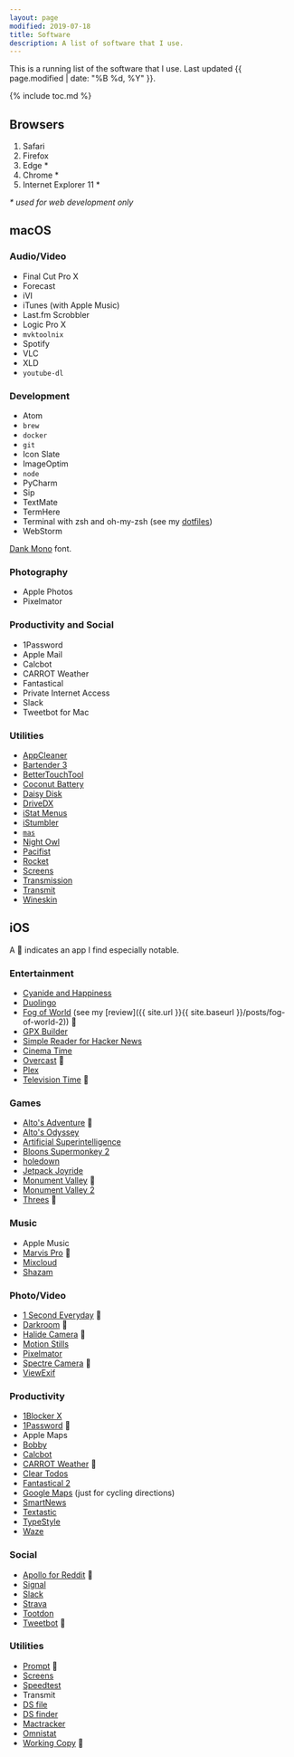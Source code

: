 ```yaml
---
layout: page
modified: 2019-07-18
title: Software
description: A list of software that I use.
---
```


This is a running list of the software that I use. Last updated <time datetime="{{ page.modified | date: date_to_xmlschema }}" itemprop="dateModified">{{ page.modified | date: "%B %d, %Y" }}</time>.

{% include toc.md %}

## Browsers

1. Safari
2. Firefox
3. Edge \*
4. Chrome \*
5. Internet Explorer 11 \*

_\* used for web development only_

## macOS

### Audio/Video

- Final Cut Pro X
- Forecast
- iVI
- iTunes (with Apple Music)
- Last.fm Scrobbler
- Logic Pro X
- `mvktoolnix`
- Spotify
- VLC
- XLD
- `youtube-dl`

### Development

- Atom
- `brew`
- `docker`
- `git`
- Icon Slate
- ImageOptim
- `node`
- PyCharm
- Sip
- TextMate
- TermHere
- Terminal with zsh and oh-my-zsh (see my [dotfiles](https://github.com/BrianMitchL/dotfiles))
- WebStorm

[Dank Mono](https://dank.sh) font.

### Photography

- Apple Photos
- Pixelmator

### Productivity and Social

- 1Password
- Apple Mail
- Calcbot
- CARROT Weather
- Fantastical
- Private Internet Access
- Slack
- Tweetbot for Mac

### Utilities

- [AppCleaner](https://freemacsoft.net/appcleaner/)
- [Bartender 3](https://www.macbartender.com)
- [BetterTouchTool](https://folivora.ai)
- [Coconut Battery](https://www.coconut-flavour.com/coconutbattery/)
- [Daisy Disk](https://daisydiskapp.com)
- [DriveDX](https://binaryfruit.com/drivedx)
- [iStat Menus](https://bjango.com/mac/istatmenus/)
- [iStumbler](https://istumbler.net)
- [`mas`](https://github.com/mas-cli/mas)
- [Night Owl](https://nightowl.kramser.xyz)
- [Pacifist](https://www.charlessoft.com)
- [Rocket](https://matthewpalmer.net/rocket/)
- [Screens](https://edovia.com/en/screens-mac/)
- [Transmission](https://transmissionbt.com)
- [Transmit](https://www.panic.com/transmit/)
- [Wineskin](http://wineskin.urgesoftware.com/tiki-index.php)

## iOS

A :star2: indicates an app I find especially notable.

### Entertainment

- [Cyanide and Happiness](https://itunes.apple.com/us/app/cyanide-and-happiness/id368088267)
- [Duolingo](https://itunes.apple.com/app/duolingo-learn-spanish-french/id570060128)
- [Fog of World](https://itunes.apple.com/us/app/fog-of-world/id505367096) (see my [review]({{ site.url }}{{ site.baseurl }}/posts/fog-of-world-2)) :star2:
- [GPX Builder](https://itunes.apple.com/us/app/fog-of-world-assistant-gpx-builder/id938037644)
- [Simple Reader for Hacker News](https://itunes.apple.com/us/app/simple-reader-for-hacker-news/id1000995253)
- [Cinema Time](https://itunes.apple.com/us/app/cinema-time/id1096436735)
- [Overcast](https://itunes.apple.com/us/app/overcast-podcast-player/id888422857) :star2:
- [Plex](https://itunes.apple.com/us/app/plex/id383457673)
- [Television Time](https://itunes.apple.com/us/app/television-time/id969714962) :star2:

### Games

- [Alto's Adventure](https://itunes.apple.com/us/app/altos-adventure/id950812012) :star2:
- [Alto's Odyssey](https://itunes.apple.com/us/app/altos-odyssey/id1182456409)
- [Artificial Superintelligence](https://itunes.apple.com/us/app/artificial-superintelligence/id1060474699)
- [Bloons Supermonkey 2](https://itunes.apple.com/us/app/bloons-supermonkey-2/id1118441024)
- [holedown](https://itunes.apple.com/us/app/holedown/id1297270249)
- [Jetpack Joyride](https://itunes.apple.com/us/app/jetpack-joyride/id457446957)
- [Monument Valley](https://itunes.apple.com/us/app/monument-valley/id728293409) :star2:
- [Monument Valley 2](https://itunes.apple.com/us/app/monument-valley-2/id1187265767)
- [Threes](https://itunes.apple.com/us/app/threes-freeplay/id976851174) :star2:

### Music

- Apple Music
- [Marvis Pro](https://itunes.apple.com/mt/app/marvis-pro/id1447768809) :star2:
- [Mixcloud](https://itunes.apple.com/us/app/mixcloud-radio-dj-mixes/id401206431)
- [Shazam](https://itunes.apple.com/us/app/shazam/id284993459)

### Photo/Video

- [1 Second Everyday](https://itunes.apple.com/us/app/1-second-everyday-video-diary/id587823548) :star2:
- [Darkroom](https://itunes.apple.com/us/app/darkroom-photo-editor/id953286746) :star2:
- [Halide Camera](https://itunes.apple.com/us/app/halide-camera/id885697368) :star2:
- [Motion Stills](https://itunes.apple.com/us/app/motion-stills-gif-collage/id1086172168)
- [Pixelmator](https://itunes.apple.com/us/app/pixelmator/id924695435)
- [Spectre Camera](https://apps.apple.com/us/app/spectre-camera/id1450074595) :star2:
- [ViewExif](https://itunes.apple.com/us/app/viewexif/id945320815)

### Productivity

- [1Blocker X](https://itunes.apple.com/us/app/1blocker-x/id1365531024)
- [1Password](https://itunes.apple.com/us/app/1password-password-manager/id568903335) :star2:
- Apple Maps
- [Bobby](https://itunes.apple.com/us/app/bobby-track-subscriptions/id1059152023)
- [Calcbot](https://itunes.apple.com/us/app/calcbot-2/id376694347)
- [CARROT Weather](https://itunes.apple.com/us/app/carrot-weather/id961390574) :star2:
- [Clear Todos](https://itunes.apple.com/us/app/clear-todos/id493136154)
- [Fantastical 2](https://itunes.apple.com/us/app/fantastical-2-for-iphone/id718043190)
- [Google Maps](https://itunes.apple.com/us/app/google-maps-transit-food/id585027354) (just for cycling directions)
- [SmartNews](https://itunes.apple.com/us/app/smartnews-local-breaking-news/id579581125)
- [Textastic](https://itunes.apple.com/us/app/textastic-code-editor-7/id1049254261)
- [TypeStyle](https://itunes.apple.com/us/app/typestyle/id1441019779)
- [Waze](https://itunes.apple.com/us/app/waze-navigation-live-traffic/id323229106)

### Social

- [Apollo for Reddit](https://itunes.apple.com/us/app/apollo-for-reddit/id979274575) :star2:
- [Signal](https://itunes.apple.com/us/app/signal-private-messenger/id874139669)
- [Slack](https://itunes.apple.com/us/app/slack/id618783545)
- [Strava](https://itunes.apple.com/us/app/strava-run-ride-or-swim/id426826309)
- [Tootdon](https://itunes.apple.com/us/app/tootdon-for-mastodon/id1282283934)
- [Tweetbot](https://itunes.apple.com/us/app/tweetbot-4-for-twitter/id1018355599) :star2:

### Utilities

- [Prompt](https://itunes.apple.com/us/app/prompt-2/id917437289) :star2:
- [Screens](https://itunes.apple.com/us/app/screens/id655890150)
- [Speedtest](https://itunes.apple.com/us/app/speedtest-by-ookla/id300704847)
- Transmit
- [DS file](https://itunes.apple.com/us/app/ds-file/id416751772)
- [DS finder](https://itunes.apple.com/us/app/ds-finder/id429865523)
- [Mactracker](https://itunes.apple.com/us/app/mactracker/id311421597)
- [Omnistat](https://itunes.apple.com/us/app/omnistat/id898245825)
- [Working Copy](https://itunes.apple.com/us/app/working-copy/id896694807) :star2:
